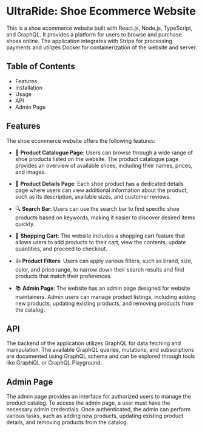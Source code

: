 # UltraRide: Shoe Ecommerce Website
This is a shoe ecommerce website built with React.js, Node.js, TypeScript, and GraphQL. It provides a platform for users to browse and purchase shoes online. The application integrates with Stripe for processing payments and utilizes Docker for containerization of the website and server.

## Table of Contents

- Features
- Installation
- Usage
- API
- Admin Page

## Features

The shoe ecommerce website offers the following features:

- 📑 **Product Catalogue Page**: Users can browse through a wide range of shoe products listed on the website. The product catalogue page provides an overview of available shoes, including their names, prices, and images.

- 🤩 **Product Details Page**: Each shoe product has a dedicated details page where users can view additional information about the product, such as its description, available sizes, and customer reviews.

- 🔍 **Search Bar**: Users can use the search bar to find specific shoe products based on keywords, making it easier to discover desired items quickly.

- 🛒 **Shopping Cart**: The website includes a shopping cart feature that allows users to add products to their cart, view the contents, update quantities, and proceed to checkout.

- 👍 **Product Filters**: Users can apply various filters, such as brand, size, color, and price range, to narrow down their search results and find products that match their preferences.

- 📚 **Admin Page**: The website has an admin page designed for website maintainers. Admin users can manage product listings, including adding new products, updating existing products, and removing products from the catalog.

## API

The backend of the application utilizes GraphQL for data fetching and manipulation. The available GraphQL queries, mutations, and subscriptions are documented using GraphQL schema and can be explored through tools like GraphiQL or GraphQL Playground.

## Admin Page

The admin page provides an interface for authorized users to manage the product catalog. To access the admin page, a user must have the necessary admin credentials. Once authenticated, the admin can perform various tasks, such as adding new products, updating existing product details, and removing products from the catalog.
